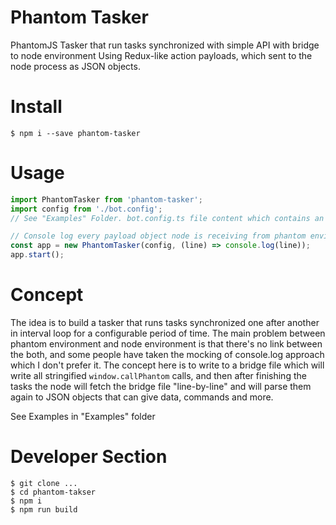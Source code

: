 # Phantom Tasker

PhantomJS Tasker that run tasks synchronized with simple API with bridge to node environment Using Redux-like action payloads, which sent to the node process as JSON objects.

# Install
```
$ npm i --save phantom-tasker
```

# Usage

```ts
import PhantomTasker from 'phantom-tasker';
import config from './bot.config';
// See "Examples" Folder. bot.config.ts file content which contains an array of tasks

// Console log every payload object node is receiving from phantom environment
const app = new PhantomTasker(config, (line) => console.log(line));
app.start();
```

# Concept

The idea is to build a tasker that runs tasks synchronized one after another in interval loop for a configurable period of time. The main problem between phantom environment and node environment is that there's no link between the both, and some people have taken the mocking of console.log approach which I don't prefer it. The concept here is to write to a bridge file which will write all stringified ```window.callPhantom``` calls, and then after finishing the tasks the node will fetch the bridge file "line-by-line" and will parse them again to JSON objects that can give data, commands and more.

See Examples in "Examples" folder

# Developer Section
```
$ git clone ...
$ cd phantom-takser
$ npm i
$ npm run build
```
